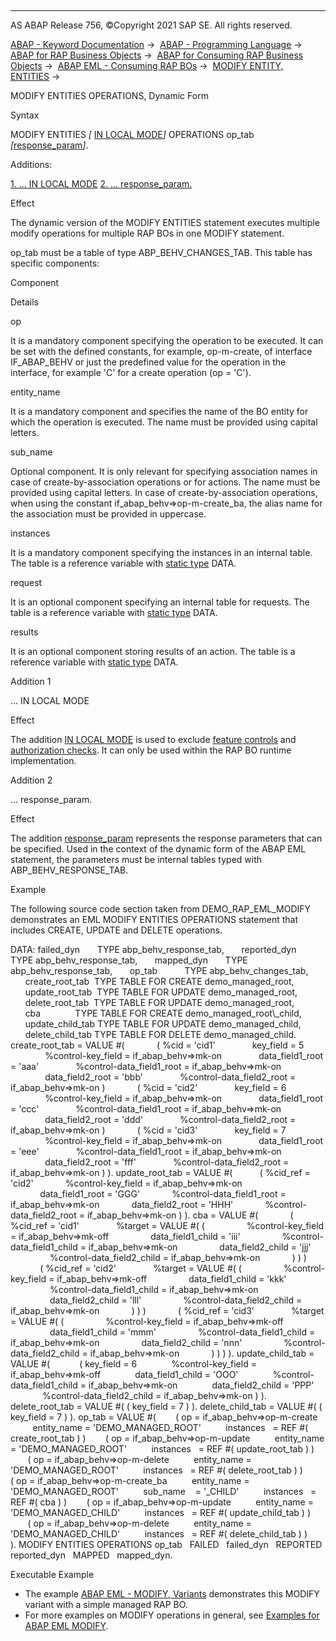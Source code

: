   

* * *

AS ABAP Release 756, ©Copyright 2021 SAP SE. All rights reserved.

[ABAP - Keyword Documentation](javascript:call_link\('abenabap.htm'\)) →  [ABAP - Programming Language](javascript:call_link\('abenabap_reference.htm'\)) →  [ABAP for RAP Business Objects](javascript:call_link\('abenabap_for_rap_bos.htm'\)) →  [ABAP for Consuming RAP Business Objects](javascript:call_link\('abenabap_consume_rap_bos.htm'\)) →  [ABAP EML - Consuming RAP BOs](javascript:call_link\('abeneml.htm'\)) →  [MODIFY ENTITY, ENTITIES](javascript:call_link\('abapmodify_entity_entities.htm'\)) → 

MODIFY ENTITIES OPERATIONS, Dynamic Form

Syntax

MODIFY ENTITIES *\[* [IN LOCAL MODE](javascript:call_link\('abapin_local_mode.htm'\))*\]* OPERATIONS op\_tab *\[*[response\_param](javascript:call_link\('abapeml_response.htm'\))*\]*.

Additions:

[1\. ... IN LOCAL MODE](#!ABAP_ADDITION_1@1@)
[2\. ... response\_param.](#!ABAP_ADDITION_2@2@)

Effect

The dynamic version of the MODIFY ENTITIES statement executes multiple modify operations for multiple RAP BOs in one MODIFY statement.

op\_tab must be a table of type ABP\_BEHV\_CHANGES\_TAB. This table has specific components:

Component

Details

op

It is a mandatory component specifying the operation to be executed. It can be set with the defined constants, for example, op-m-create, of interface IF\_ABAP\_BEHV or just the predefined value for the operation in the interface, for example 'C' for a create operation (op = 'C').

entity\_name

It is a mandatory component and specifies the name of the BO entity for which the operation is executed. The name must be provided using capital letters.

sub\_name

Optional component. It is only relevant for specifying association names in case of create-by-association operations or for actions. The name must be provided using capital letters. In case of create-by-association operations, when using the constant if\_abap\_behv=>op-m-create\_ba, the alias name for the association must be provided in uppercase.

instances

It is a mandatory component specifying the instances in an internal table. The table is a reference variable with [static type](javascript:call_link\('abenstatic_type_glosry.htm'\) "Glossary Entry") DATA.

request

It is an optional component specifying an internal table for requests. The table is a reference variable with [static type](javascript:call_link\('abenstatic_type_glosry.htm'\) "Glossary Entry") DATA.

results

It is an optional component storing results of an action. The table is a reference variable with [static type](javascript:call_link\('abenstatic_type_glosry.htm'\) "Glossary Entry") DATA.

Addition 1   

... IN LOCAL MODE

Effect

The addition [IN LOCAL MODE](javascript:call_link\('abapin_local_mode.htm'\)) is used to exclude [feature controls](javascript:call_link\('abenbdl_actions_fc.htm'\)) and [authorization checks](javascript:call_link\('abenbdl_authorization.htm'\)). It can only be used within the RAP BO runtime implementation.

Addition 2   

... response\_param.

Effect

The addition [response\_param](javascript:call_link\('abapeml_response.htm'\)) represents the response parameters that can be specified. Used in the context of the dynamic form of the ABAP EML statement, the parameters must be internal tables typed with ABP\_BEHV\_RESPONSE\_TAB.

Example

The following source code section taken from DEMO\_RAP\_EML\_MODIFY demonstrates an EML MODIFY ENTITIES OPERATIONS statement that includes CREATE, UPDATE and DELETE operations.

DATA: failed\_dyn       TYPE abp\_behv\_response\_tab,
      reported\_dyn     TYPE abp\_behv\_response\_tab,
      mapped\_dyn       TYPE abp\_behv\_response\_tab,
      op\_tab           TYPE abp\_behv\_changes\_tab,
      create\_root\_tab  TYPE TABLE FOR CREATE demo\_managed\_root,
      update\_root\_tab  TYPE TABLE FOR UPDATE demo\_managed\_root,
      delete\_root\_tab  TYPE TABLE FOR UPDATE demo\_managed\_root,
      cba              TYPE TABLE FOR CREATE demo\_managed\_root\\\_child,
      update\_child\_tab TYPE TABLE FOR UPDATE demo\_managed\_child,
      delete\_child\_tab TYPE TABLE FOR DELETE demo\_managed\_child.
create\_root\_tab = VALUE #(
            ( %cid = 'cid1'
              key\_field = 5
              %control-key\_field = if\_abap\_behv=>mk-on
              data\_field1\_root = 'aaa'
              %control-data\_field1\_root = if\_abap\_behv=>mk-on
              data\_field2\_root = 'bbb'
              %control-data\_field2\_root = if\_abap\_behv=>mk-on )
            ( %cid = 'cid2'
              key\_field = 6
              %control-key\_field = if\_abap\_behv=>mk-on
              data\_field1\_root = 'ccc'
              %control-data\_field1\_root = if\_abap\_behv=>mk-on
              data\_field2\_root = 'ddd'
              %control-data\_field2\_root = if\_abap\_behv=>mk-on )
            ( %cid = 'cid3'
              key\_field = 7
              %control-key\_field = if\_abap\_behv=>mk-on
              data\_field1\_root = 'eee'
              %control-data\_field1\_root = if\_abap\_behv=>mk-on
              data\_field2\_root = 'fff'
              %control-data\_field2\_root = if\_abap\_behv=>mk-on ) ).
update\_root\_tab = VALUE #(
          ( %cid\_ref = 'cid2'
            %control-key\_field = if\_abap\_behv=>mk-on
            data\_field1\_root = 'GGG'
            %control-data\_field1\_root = if\_abap\_behv=>mk-on
            data\_field2\_root = 'HHH'
            %control-data\_field2\_root = if\_abap\_behv=>mk-on ) ).
cba = VALUE #(
            ( %cid\_ref = 'cid1'
              %target = VALUE #( (
                %control-key\_field = if\_abap\_behv=>mk-off
                data\_field1\_child = 'iii'
                %control-data\_field1\_child = if\_abap\_behv=>mk-on
                data\_field2\_child = 'jjj'
                %control-data\_field2\_child = if\_abap\_behv=>mk-on
            ) ) )
            ( %cid\_ref = 'cid2'
              %target = VALUE #( (
                %control-key\_field = if\_abap\_behv=>mk-off
                data\_field1\_child = 'kkk'
                %control-data\_field1\_child = if\_abap\_behv=>mk-on
                data\_field2\_child = 'lll'
                %control-data\_field2\_child = if\_abap\_behv=>mk-on
            ) ) )
            ( %cid\_ref = 'cid3'
              %target = VALUE #( (
                %control-key\_field = if\_abap\_behv=>mk-off
                data\_field1\_child = 'mmm'
                %control-data\_field1\_child = if\_abap\_behv=>mk-on
                data\_field2\_child = 'nnn'
                %control-data\_field2\_child = if\_abap\_behv=>mk-on
            ) ) ) ).
update\_child\_tab = VALUE #(
           ( key\_field = 6
             %control-key\_field = if\_abap\_behv=>mk-off
             data\_field1\_child = 'OOO'
             %control-data\_field1\_child = if\_abap\_behv=>mk-on
             data\_field2\_child = 'PPP'
             %control-data\_field2\_child = if\_abap\_behv=>mk-on ) ).
delete\_root\_tab = VALUE #( ( key\_field = 7 ) ).
delete\_child\_tab = VALUE #( ( key\_field = 7 ) ).
op\_tab = VALUE #(
       ( op = if\_abap\_behv=>op-m-create
         entity\_name = 'DEMO\_MANAGED\_ROOT'
         instances   = REF #( create\_root\_tab ) )
       ( op = if\_abap\_behv=>op-m-update
         entity\_name = 'DEMO\_MANAGED\_ROOT'
         instances   = REF #( update\_root\_tab ) )
       ( op = if\_abap\_behv=>op-m-delete
         entity\_name = 'DEMO\_MANAGED\_ROOT'
         instances   = REF #( delete\_root\_tab ) )
       ( op = if\_abap\_behv=>op-m-create\_ba
         entity\_name = 'DEMO\_MANAGED\_ROOT'
         sub\_name    = '\_CHILD'
         instances   = REF #( cba ) )
       ( op = if\_abap\_behv=>op-m-update
         entity\_name = 'DEMO\_MANAGED\_CHILD'
         instances   = REF #( update\_child\_tab ) )
       ( op = if\_abap\_behv=>op-m-delete
         entity\_name = 'DEMO\_MANAGED\_CHILD'
         instances   = REF #( delete\_child\_tab ) )
       ).
MODIFY ENTITIES OPERATIONS op\_tab
  FAILED   failed\_dyn
  REPORTED reported\_dyn
  MAPPED   mapped\_dyn.

Executable Example

-   The example [ABAP EML - MODIFY, Variants](javascript:call_link\('abeneml_modify_alternatives_abexa.htm'\)) demonstrates this MODIFY variant with a simple managed RAP BO.
-   For more examples on MODIFY operations in general, see [Examples for ABAP EML MODIFY](javascript:call_link\('abapeml_modify_examples.htm'\)).